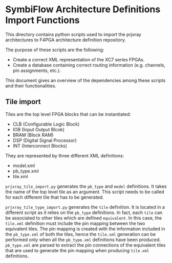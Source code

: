 # SymbiFlow Architecture Definitions Import Functions

This directory contains python scripts used to import the prjxray architectures to F4PGA architecture definition repository.

The purpose of these scripts are the following:

* Create a correct XML representation of the XC7 series FPGAs.
* Create a database containing correct routing information (e.g. channels, pin assignments, etc.).

This document gives an overview of the dependencies among these scripts and their functionalities.

## Tile import

Tiles are the top level FPGA blocks that can be instantiated:

* CLB (Configurable Logic Block)
* IOB (Input Output Blcok)
* BRAM (Block RAM)
* DSP (Digital Signal Processor)
* INT (Interconnect Blocks)

They are represented by three different XML definitions:

* model.xml
* pb_type.xml
* tile.xml

`prjxray_tile_import.py` generates the `pb_type` and `model` definitions. It takes the name of the top level tile as an argument.
This script needs to be called for each different tile that has to be generated.

`prjxray_tile_type_import.py` generates the `tile` definition. It is located in a different script as it relies on the `pb_type` definitions.
In fact, each `tile` can be associated to other tiles which are defined `equivalent`. In this case, the `tile.xml` definition must include the pin mapping between the two equivalent tiles.
The pin mapping is created with the information included in the `pb_type.xml` of both the tiles, hence the `tile.xml` generation can be performed only when all the `pb_type.xml` definitions have been produced.
`pb_type.xml` are parsed to extract the pin connections of the equivalent tiles that are used to generate the pin mapping when producing `tile.xml` definitions.
